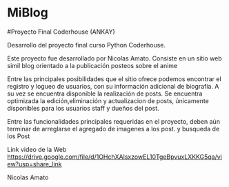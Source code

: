 # MiBlog 

#Proyecto Final Coderhouse (ANKAY)

Desarrollo del proyecto final curso Python Coderhouse.

Este proyecto fue desarrollado por Nicolas Amato. Consiste en un sitio web simil blog orientado a la publicación posteos sobre el anime

Entre las principales posibilidades que el sitio ofrece podemos encontrar el registro y logueo de usuarios, con su información adicional de biografía. A su vez se encuentra disponible la realización de posts.
Se encuentra optimizada la edición,eliminación y actualizacion de posts, únicamente disponibles para los usuarios staff y dueños del post. 

Entre las funcionalidades principales requeridas en el proyecto, deben aún terminar de arreglarse el agregado de imagenes a los post. y busqueda de los Post

Link video de la Web 
https://drive.google.com/file/d/1OHchXAlsxzowEL10TgeBpvuxLXKKG5qa/view?usp=share_link


Nicolas Amato
